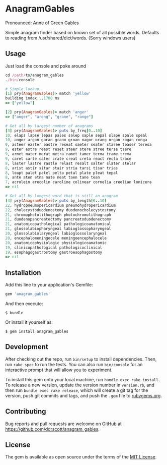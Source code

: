 # AnagramGables

Pronounced: Anne of Green Gables

Simple anagram finder based on known set of all possible words.
Defaults to reading from /usr/shared/dict/words. (Sorry windows users)


## Usage

Just load the console and poke around

```ruby
cd /path/to/anagram_gables
./bin/console

# Simple lookup
[1] pry(AnagramGables)> match 'yellow'
building index...1780 ms
=> ["yellow"]

[2] pry(AnagramGables)> match 'anger'
=> ["anger", "areng", "grane", "range"]

# Get all by largest number of anagrams 
[3] pry(AnagramGables)> puts by_freq[0..10]
10, elaps lapse lepas pales salep saple sepal slape spale speal
10, angor argon goran grano groan nagor orang organ rogan ronga
9, asteer easter eastre reseat saeter seater staree teaser teresa
9, ester estre reest reset steer stere stree terse tsere
9, armet mater merat metra ramet tamer terma trame trema
9, caret carte cater crate creat creta react recta trace
8, laster lastre rastle relast resalt salter slater stelar
8, arist astir sitar stair stria tarsi tisar trias
8, leapt palet patel pelta petal plate pleat tepal
8, ante aten etna nate neat taen tane tean
7, acrolein arecolin caroline colinear cornelia creolian lonicera
=> nil

# Get all by longest word that is still an anagram
[4] pry(AnagramGables)> puts by_length[0..10]
22, hydropneumopericardium pneumohydropericardium
22, cholecystoduodenostomy duodenocholecystostomy
21, chromophotolithograph photochromolithograph
21, duodenopancreatectomy pancreatoduodenectomy
21, anatomicopathological pathologicoanatomical
21, glossolabiopharyngeal labioglossopharyngeal
20, glossolabiolaryngeal labioglossolaryngeal
20, encephalomeningocele meningoencephalocele
20, anatomicophysiologic physiologicoanatomic
19, clinicopathological pathologicoclinical
19, esophagogastrostomy gastroesophagostomy
=> nil
```

## Installation

Add this line to your application's Gemfile:

```ruby
gem 'anagram_gables'
```

And then execute:

    $ bundle

Or install it yourself as:

    $ gem install anagram_gables

## Development

After checking out the repo, run `bin/setup` to install dependencies. Then, run `rake spec` to run the tests. You can also run `bin/console` for an interactive prompt that will allow you to experiment.

To install this gem onto your local machine, run `bundle exec rake install`. To release a new version, update the version number in `version.rb`, and then run `bundle exec rake release`, which will create a git tag for the version, push git commits and tags, and push the `.gem` file to [rubygems.org](https://rubygems.org).

## Contributing

Bug reports and pull requests are welcome on GitHub at https://github.com/ddrscott/anagram_gables.


## License

The gem is available as open source under the terms of the [MIT License](http://opensource.org/licenses/MIT).

